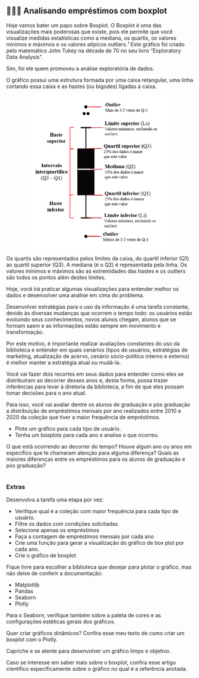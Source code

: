 <h2 align="left">
  👩🏻‍💻 Analisando empréstimos com boxplot
</h2>

Hoje vamos bater um papo sobre Boxplot. O Boxplot é uma das visualizações mais poderosas que existe, pois ele permite que você visualize medidas estatísticas como a mediana, os quartis, os valores mínimos e máximos e os valores atípicos outliers.¹
Este gráfico foi criado pelo matemático John Tukey na década de 70 no seu livro “Exploratory Data Analysis”.

Sim, foi ele quem promoveu a análise exploratória de dados.

O gráfico possui uma estrutura formada por uma caixa retangular, uma linha cortando essa caixa e as hastes (ou bigodes) ligadas a caixa.

<p align="center"> <img src="https://github.com/claudiaanjos/exploracao-dados-python-pandas/blob/main/Dia-5/image.png" /> </p>

Os quartis são representados pelos limites da caixa, do quartil inferior (Q1) ao quartil superior (Q3). A mediana (é o Q2) é representada pela linha. Os valores mínimos e máximos são as extremidades das hastes e os outliers são todos os pontos além destes limites.

Hoje, você irá praticar algumas visualizações para entender melhor os dados e desenvolver uma análise em cima do problema.

Desenvolver estratégias para o uso da informação é uma tarefa constante, devido às diversas mudanças que ocorrem o tempo todo: os usuários estão evoluindo seus conhecimentos, novos alunos chegam, alunos que se formam saem e as informações estão sempre em movimento e transformação.

Por este motivo, é importante realizar avaliações constantes do uso da biblioteca e entender em quais cenários (tipos de usuários, estratégias de marketing, atualização de acervo, cenário sócio-político interno e externo) é melhor manter a estratégia atual ou mudá-la.

Você vai fazer dois recortes em seus dados para entender como eles se distribuíram ao decorrer desses anos e, desta forma, possa trazer inferências para levar à diretoria da biblioteca, a fim de que eles possam tomar decisões para o ano atual.

Para isso, você vai avaliar dentre os alunos de graduação e pós graduação a distribuição de empréstimos mensais por ano realizados entre 2010 e 2020 da coleção que tiver a maior frequência de empréstimos.

- Plote um gráfico para cada tipo de usuário.
- Tenha um boxplots para cada ano e analise o que ocorreu.

O que está ocorrendo ao decorrer do tempo? Houve algum ano ou anos em específico que te chamaram atenção para alguma diferença? Quais as maiores diferenças entre os empréstimos para os alunos de graduação e pós graduação?

#

### Extras

Desenvolva a tarefa uma etapa por vez:

- Verifique qual é a coleção com maior frequência para cada tipo de usuário.
- Filtre os dados com condições solicitadas
- Selecione apenas os empréstimos
- Faça a contagem de empréstimos mensais por cada ano
- Crie uma função para gerar a visualização do gráfico de box plot por cada ano.
- Crie o gráfico de boxplot

Fique livre para escolher a biblioteca que desejar para plotar o gráfico, mas não deixe de conferir a documentação:

- Matplotlib
- Pandas
- Seaborn
- Plotly

Para o Seaborn, verifique também sobre a paleta de cores e as configurações estéticas gerais dos gráficos.

Quer criar gráficos dinâmicos? Confira esse meu texto de como criar um boxplot com o Plotly.

Capriche e se atente para desenvolver um gráfico limpo e objetivo.

Caso se interesse em saber mais sobre o boxplot, confira esse artigo científico especificamente sobre o gráfico no qual é a referência anotada.
